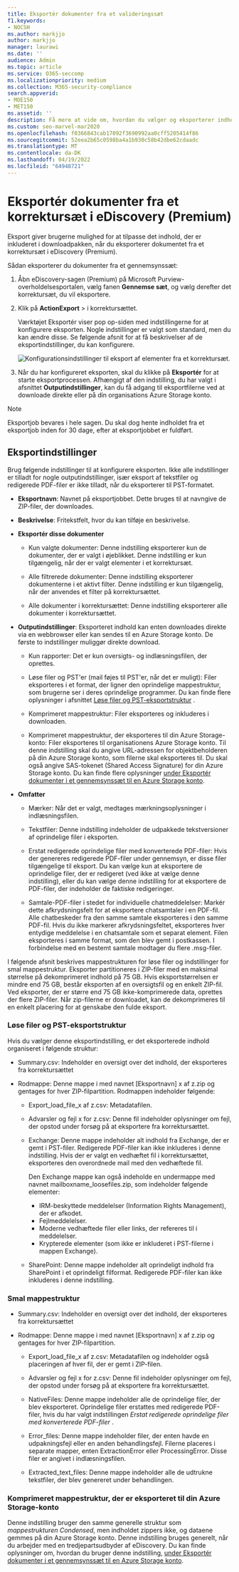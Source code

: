 ```yaml
---
title: Eksportér dokumenter fra et valideringssæt
f1.keywords:
- NOCSH
ms.author: markjjo
author: markjjo
manager: laurawi
ms.date: ''
audience: Admin
ms.topic: article
ms.service: O365-seccomp
ms.localizationpriority: medium
ms.collection: M365-security-compliance
search.appverid:
- MOE150
- MET150
ms.assetid: ''
description: Få mere at vide om, hvordan du vælger og eksporterer indhold fra et eDiscovery-korrektursæt (Premium) til præsentationer eller eksterne korrekturer.
ms.custom: seo-marvel-mar2020
ms.openlocfilehash: f0366843cab17092f3690992aa0cff5205414f86
ms.sourcegitcommit: 52eea2b65c0598ba4a1b930c58b42dbe62cdaadc
ms.translationtype: MT
ms.contentlocale: da-DK
ms.lasthandoff: 04/19/2022
ms.locfileid: "64948721"
---
```

# <a name="export-documents-from-a-review-set-in-ediscovery-premium"></a>Eksportér dokumenter fra et korrektursæt i eDiscovery (Premium)

Eksport giver brugerne mulighed for at tilpasse det indhold, der er inkluderet i downloadpakken, når du eksporterer dokumentet fra et korrektursæt i eDiscovery (Premium).

Sådan eksporterer du dokumenter fra et gennemsynssæt:

1. Åbn eDiscovery-sagen (Premium) på Microsoft Purview-overholdelsesportalen, vælg fanen **Gennemse sæt**, og vælg derefter det korrektursæt, du vil eksportere.

2. Klik på **ActionExport** >  i korrektursættet.

   Værktøjet Eksportér viser pop op-siden med indstillingerne for at konfigurere eksporten. Nogle indstillinger er valgt som standard, men du kan ændre disse. Se følgende afsnit for at få beskrivelser af de eksportindstillinger, du kan konfigurere.

   ![Konfigurationsindstillinger til eksport af elementer fra et korrektursæt.](../media/bcfc72c7-4a01-4697-9e16-2965b7f04fdb.png)

3. Når du har konfigureret eksporten, skal du klikke på **Eksportér** for at starte eksportprocessen. Afhængigt af den indstilling, du har valgt i afsnittet **Outputindstillinger**, kan du få adgang til eksportfilerne ved at downloade direkte eller på din organisations Azure Storage konto.

> [!NOTE]
> Eksportjob bevares i hele sagen. Du skal dog hente indholdet fra et eksportjob inden for 30 dage, efter at eksportjobbet er fuldført.

## <a name="export-options"></a>Eksportindstillinger

Brug følgende indstillinger til at konfigurere eksporten. Ikke alle indstillinger er tilladt for nogle outputindstillinger, især eksport af tekstfiler og redigerede PDF-filer er ikke tilladt, når du eksporterer til PST-formatet.

- **Eksportnavn**: Navnet på eksportjobbet. Dette bruges til at navngive de ZIP-filer, der downloades.

- **Beskrivelse**: Fritekstfelt, hvor du kan tilføje en beskrivelse.

- **Eksportér disse dokumenter**

  - Kun valgte dokumenter: Denne indstilling eksporterer kun de dokumenter, der er valgt i øjeblikket. Denne indstilling er kun tilgængelig, når der er valgt elementer i et korrektursæt.
  
  - Alle filtrerede dokumenter: Denne indstilling eksporterer dokumenterne i et aktivt filter. Denne indstilling er kun tilgængelig, når der anvendes et filter på korrektursættet.
  
  - Alle dokumenter i korrektursættet: Denne indstilling eksporterer alle dokumenter i korrektursættet.

- **Outputindstillinger**: Eksporteret indhold kan enten downloades direkte via en webbrowser eller kan sendes til en Azure Storage konto. De første to indstillinger muliggør direkte download.
  
  - Kun rapporter: Det er kun oversigts- og indlæsningsfilen, der oprettes.
  
  - Løse filer og PST'er (mail føjes til PST'er, når det er muligt): Filer eksporteres i et format, der ligner den oprindelige mappestruktur, som brugerne ser i deres oprindelige programmer.  Du kan finde flere oplysninger i afsnittet [Løse filer og PST-eksportstruktur](#loose-files-and-pst-export-structure) .
  
  - Komprimeret mappestruktur: Filer eksporteres og inkluderes i downloaden.
  
  - Komprimeret mappestruktur, der eksporteres til din Azure Storage-konto: Filer eksporteres til organisationens Azure Storage konto. Til denne indstilling skal du angive URL-adressen for objektbeholderen på din Azure Storage konto, som filerne skal eksporteres til. Du skal også angive SAS-tokenet (Shared Access Signature) for din Azure Storage konto. Du kan finde flere oplysninger [under Eksportér dokumenter i et gennemsynssæt til en Azure Storage konto](download-export-jobs.md).

- **Omfatter**
  
  - Mærker: Når det er valgt, medtages mærkningsoplysninger i indlæsningsfilen.
  
  - Tekstfiler: Denne indstilling indeholder de udpakkede tekstversioner af oprindelige filer i eksporten.
  
  - Erstat redigerede oprindelige filer med konverterede PDF-filer: Hvis der genereres redigerede PDF-filer under gennemsyn, er disse filer tilgængelige til eksport. Du kan vælge kun at eksportere de oprindelige filer, der er redigeret (ved ikke at vælge denne indstilling), eller du kan vælge denne indstilling for at eksportere de PDF-filer, der indeholder de faktiske redigeringer.

  - Samtale-PDF-filer i stedet for individuelle chatmeddelelser: Markér dette afkrydsningsfelt for at eksportere chatsamtaler i en PDF-fil. Alle chatbeskeder fra den samme samtale eksporteres i den samme PDF-fil. Hvis du ikke markerer afkrydsningsfeltet, eksporteres hver entydige meddelelse i en chatsamtale som et separat element. Filen eksporteres i samme format, som den blev gemt i postkassen. I forbindelse med en bestemt samtale modtager du flere .msg-filer.

I følgende afsnit beskrives mappestrukturen for løse filer og indstillinger for smal mappestruktur. Eksporter partitioneres i ZIP-filer med en maksimal størrelse på dekomprimeret indhold på 75 GB. Hvis eksportstørrelsen er mindre end 75 GB, består eksporten af en oversigtsfil og en enkelt ZIP-fil. Ved eksporter, der er større end 75 GB ikke-komprimerede data, oprettes der flere ZIP-filer. Når zip-filerne er downloadet, kan de dekomprimeres til en enkelt placering for at genskabe den fulde eksport.

### <a name="loose-files-and-pst-export-structure"></a>Løse filer og PST-eksportstruktur

Hvis du vælger denne eksportindstilling, er det eksporterede indhold organiseret i følgende struktur:

- Summary.csv: Indeholder en oversigt over det indhold, der eksporteres fra korrektursættet

- Rodmappe: Denne mappe i med navnet [Eksportnavn] x af z.zip og gentages for hver ZIP-filpartition. Rodmappen indeholder følgende:
  
  - Export_load_file_x af z.csv: Metadatafilen.
  
  - Advarsler og fejl x for z.csv: Denne fil indeholder oplysninger om fejl, der opstod under forsøg på at eksportere fra korrektursættet.
  
  - Exchange: Denne mappe indeholder alt indhold fra Exchange, der er gemt i PST-filer. Redigerede PDF-filer kan ikke inkluderes i denne indstilling. Hvis der er valgt en vedhæftet fil i korrektursættet, eksporteres den overordnede mail med den vedhæftede fil.
  
    Den Exchange mappe kan også indeholde en undermappe med navnet mailboxname_loosefiles.zip, som indeholder følgende elementer:

    - IRM-beskyttede meddelelser (Information Rights Management), der er afkodet.
    - Fejlmeddelelser.
    - Moderne vedhæftede filer eller links, der refereres til i meddelelser.
    - Krypterede elementer (som ikke er inkluderet i PST-filerne i mappen Exchange).
  
  - SharePoint: Denne mappe indeholder alt oprindeligt indhold fra SharePoint i et oprindeligt filformat. Redigerede PDF-filer kan ikke inkluderes i denne indstilling.

### <a name="condensed-directory-structure"></a>Smal mappestruktur

- Summary.csv: Indeholder en oversigt over det indhold, der eksporteres fra korrektursættet

- Rodmappe: Denne mappe i med navnet [Eksportnavn] x af z.zip og gentages for hver ZIP-filpartition.
  
  - Export_load_file_x af z.csv: Metadatafilen og indeholder også placeringen af hver fil, der er gemt i ZIP-filen.
  
  - Advarsler og fejl x for z.csv: Denne fil indeholder oplysninger om fejl, der opstod under forsøg på at eksportere fra korrektursættet.

  - NativeFiles: Denne mappe indeholder alle de oprindelige filer, der blev eksporteret. Oprindelige filer erstattes med redigerede PDF-filer, hvis du har valgt indstillingen *Erstat redigerede oprindelige filer med konverterede PDF-filer* .
  
  - Error_files: Denne mappe indeholder filer, der enten havde en udpakningsfejl eller en anden behandlingsfejl. Filerne placeres i separate mapper, enten ExtractionError eller ProcessingError. Disse filer er angivet i indlæsningsfilen.

  - Extracted_text_files: Denne mappe indeholder alle de udtrukne tekstfiler, der blev genereret under behandlingen.

### <a name="condensed-directory-structure-exported-to-your-azure-storage-account"></a>Komprimeret mappestruktur, der er eksporteret til din Azure Storage-konto

Denne indstilling bruger den samme generelle struktur som *mappestrukturen Condensed*, men indholdet zippers ikke, og dataene gemmes på din Azure Storage konto. Denne indstilling bruges generelt, når du arbejder med en tredjepartsudbyder af eDiscovery. Du kan finde oplysninger om, hvordan du bruger denne indstilling, [under Eksportér dokumenter i et gennemsynssæt til en Azure Storage konto](download-export-jobs.md).
